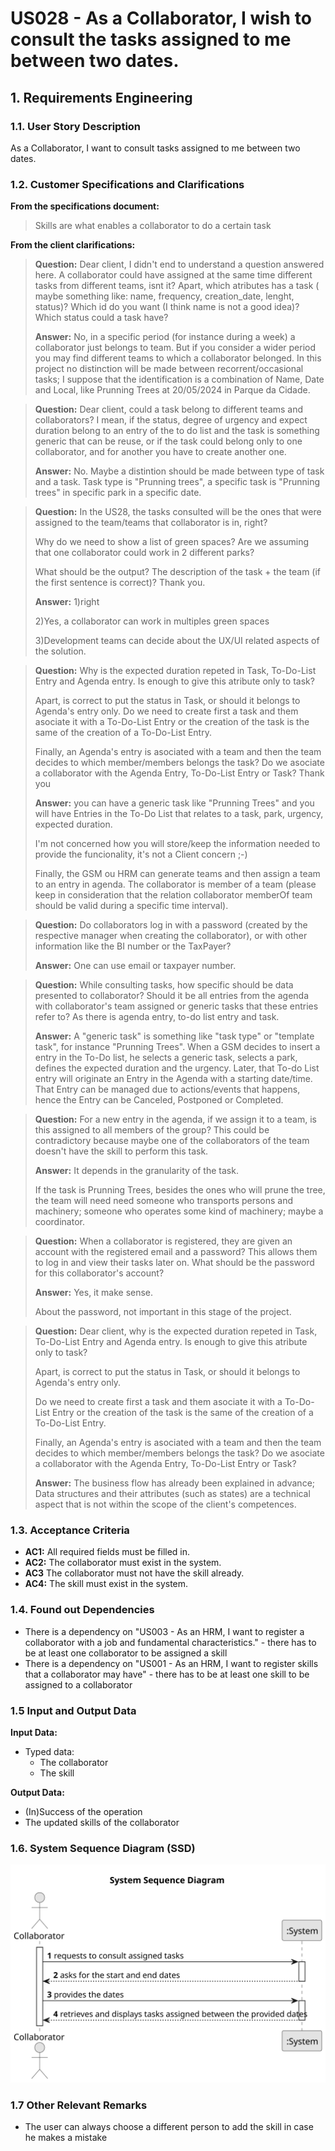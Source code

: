 # US028 - As a Collaborator, I wish to consult the tasks assigned to me between two dates.

## 1. Requirements Engineering

### 1.1. User Story Description

As a Collaborator, I want to consult tasks assigned to me between two dates.

### 1.2. Customer Specifications and Clarifications

**From the specifications document:**

> Skills are what enables a collaborator to do a certain task

**From the client clarifications:**

> **Question:** Dear client, I didn't end to understand a question answered here. A collaborator could have assigned at the same time different tasks from different teams, isnt it? Apart, which atributes has a task ( maybe something like: name, frequency, creation_date, lenght, status)? Which id do you want (I think name is not a good idea)? Which status could a task have?
>
> **Answer:** No, in a specific period (for instance during a week) a collaborator just belongs to team. But if you consider a wider period you may find different teams to which a collaborator belonged.
In this project no distinction will be made between recorrent/occasional tasks; I suppose that the identification is a combination of Name, Date and Local, like Prunning Trees at 20/05/2024 in Parque da Cidade.

> **Question:** Dear client,
could a task belong to different teams and collaborators? I mean, if the status, degree of urgency and expect duration belong to an entry of the to do list and the task is something generic that can be reuse, or if the task could belong only to one collaborator, and for another you have to create another one.
>
> **Answer:** No. Maybe a distintion should be made between type of task and a task.
Task type is "Prunning trees", a specific task is "Prunning trees" in specific park in a specific date.

> **Question:** In the US28, the tasks consulted will be the ones that were assigned to the team/teams that collaborator is in, right?
> 
>Why do we need to show a list of green spaces? Are we assuming that one collaborator could work in 2 different parks?
>
>What should be the output? The description of the task + the team (if the first sentence is correct)?
Thank you.
>
> **Answer:** 1)right 
>
> 2)Yes, a collaborator can work in multiples green spaces 
>
> 3)Development teams can decide about the UX/UI related aspects of the solution.

> **Question:** Why is the expected duration repeted in Task, To-Do-List Entry and Agenda entry. Is enough to give this atribute only to task?
>
>Apart, is correct to put the status in Task, or should it belongs to Agenda's entry only.
Do we need to create first a task and them asociate it with a To-Do-List Entry or the creation of the task is the same of the creation of a To-Do-List Entry.
>
>Finally, an Agenda's entry is asociated with a team and then the team decides to which member/members belongs the task? Do we asociate a collaborator with the Agenda Entry, To-Do-List Entry or Task?
Thank you
>
> **Answer:** you can have a generic task like "Prunning Trees" and you will have Entries in the To-Do List that relates to a task, park, urgency, expected duration.
>
>I'm not concerned how you will store/keep the information needed to provide the funcionality, it's not a Client concern ;-)
>
>Finally, the GSM ou HRM can generate teams and then assign a team to an entry in agenda. The collaborator is member of a team (please keep in consideration that the relation collaborator memberOf team should be valid during a specific time interval).

> **Question:** Do collaborators log in with a password (created by the respective manager when creating the collaborator), or with other information like the BI number or the TaxPayer?
>
> **Answer:** One can use email or taxpayer number.

> **Question:** While consulting tasks, how specific should be data presented to collaborator? Should it be all entries from the agenda with collaborator's team assigned or generic tasks that these entries refer to? As there is agenda entry, to-do list entry and task.
>
> **Answer:**
A "generic task" is something like "task type" or "template task", for instance "Prunning Trees".
When a GSM decides to insert a entry in the To-Do list, he selects a generic task, selects a park, defines the expected duration and the urgency.
Later, that To-do List entry will originate an Entry in the Agenda with a starting date/time. That Entry can be managed due to actions/events that happens, hence the Entry can be Canceled, Postponed or Completed.

>  **Question:** For a new entry in the agenda, if we assign it to a team, is this assigned to all members of the group? This could be contradictory because maybe one of the collaborators of the team doesn't have the skill to perform this task.
>
> **Answer:** It depends in the granularity of the task.
> 
> If the task is Prunning Trees, besides the ones who will prune the tree, the team will need need someone who transports persons and machinery; someone who operates some kind of machinery; maybe a coordinator.

> **Question:** When a collaborator is registered, they are given an account with the registered email and a password? This allows them to log in and view their tasks later on. What should be the password for this collaborator's account?
>
> **Answer:** Yes, it make sense.
> 
>About the password, not important in this stage of the project.

> **Question:** Dear client, why is the expected duration repeted in Task, To-Do-List Entry and Agenda entry. Is enough to give this atribute only to task?
>
>Apart, is correct to put the status in Task, or should it belongs to Agenda's entry only.
>
>Do we need to create first a task and them asociate it with a To-Do-List Entry or the creation of the task is the same of the creation of a To-Do-List Entry.
>
>Finally, an Agenda's entry is asociated with a team and then the team decides to which member/members belongs the task? Do we asociate a collaborator with the Agenda Entry, To-Do-List Entry or Task?
>
> **Answer:** The business flow has already been explained in advance; Data structures and their attributes (such as states) are a technical aspect that is not within the scope of the client's competences.


### 1.3. Acceptance Criteria

* **AC1:** All required fields must be filled in.
* **AC2:** The collaborator must exist in the system.
* **AC3** The collaborator must not have the skill already.
* **AC4:** The skill must exist in the system.


### 1.4. Found out Dependencies

* There is a dependency on "US003 - As an HRM, I want to register a collaborator with a job and fundamental
  characteristics." - there has to be at least one collaborator to be assigned a skill
* There is a dependency on "US001 - As an HRM, I want to register skills that a collaborator may have" - there has to be at least one skill to be assigned to a collaborator

### 1.5 Input and Output Data

**Input Data:**

* Typed data:
    * The collaborator
    * The skill

**Output Data:**

* (In)Success of the operation
* The updated skills of the collaborator

### 1.6. System Sequence Diagram (SSD)

![System Sequence Diagram - Alternative One](svg/us028-alternative-one.svg)

### 1.7 Other Relevant Remarks

* The user can always choose a different person to add the skill in case he makes a mistake